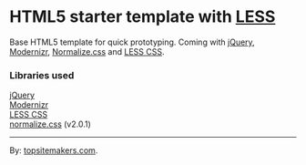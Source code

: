 # HTML5 starter template with [LESS](http://lesscss.org/)

Base HTML5 template for quick prototyping. Coming with [jQuery](http://jquery.com), [Modernizr](http://modernizr.com), [Normalize.css](http://necolas.github.com/normalize.css/) and [LESS CSS](http://lesscss.org/).

### Libraries used

[jQuery](http://jquery.com)  
[Modernizr](http://modernizr.com)  
[LESS CSS](http://lesscss.org/)  
[normalize.css](http://necolas.github.com/normalize.css/) (v2.0.1)

<hr>

By: [topsitemakers.com](http://www.topsitemakers.com).
